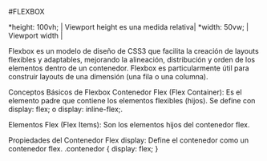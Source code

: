 #FLEXBOX

*height: 100vh; | Viewport height es una medida relativa|
*width: 50vw; | Viewport width |

Flexbox es un modelo de diseño de CSS3 que facilita la creación de layouts flexibles y adaptables, mejorando la alineación, distribución y orden de los elementos dentro de un contenedor. Flexbox es particularmente útil para construir layouts de una dimensión (una fila o una columna).

Conceptos Básicos de Flexbox
Contenedor Flex (Flex Container): Es el elemento padre que contiene los elementos flexibles (hijos). Se define con display: flex; o display: inline-flex;.

Elementos Flex (Flex Items): Son los elementos hijos del contenedor flex.

Propiedades del Contenedor Flex
display: Define el contenedor como un contenedor flex.
.contenedor {
    display: flex;
}


